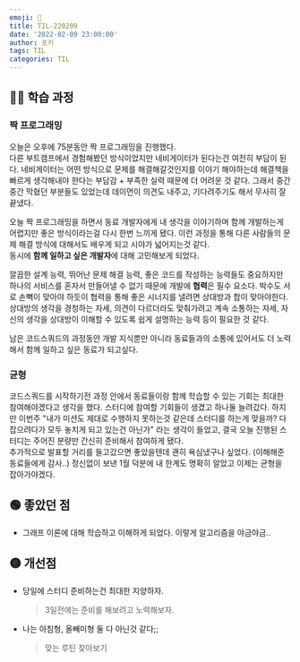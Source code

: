 ```yaml
---
emoji: 📝
title: TIL-220209
date: '2022-02-09 23:00:00'
author: 포키
tags: TIL
categories: TIL
---
```


## 👨‍💻 학습 과정

### 짝 프로그래밍

오늘은 오후에 75분동안 짝 프로그래밍을 진행했다.  
다른 부트캠프에서 경험해봤던 방식이었지만 네비게이터가 된다는건 여전히 부담이 된다. 네비게이터는 어떤 방식으로 문제를 해결해갈것인지를 이야기 해야하는데 해결책을 빠르게 생각해내야 한다는 부담감 + 부족한 실력 때문에 더 어려운 것 같다.
그래서 중간중간 막혔던 부분들도 있었는데 데이먼이 의견도 내주고, 기다려주기도 해서 무사히 잘 끝냈다.

오늘 짝 프로그래밍을 하면서 동료 개발자에게 내 생각을 이야기하며 함께 개발하는게 어렵지만 좋은 방식이라는걸 다시 한번 느끼게 됐다. 이런 과정을 통해 다른 사람들의 문제 해결 방식에 대해서도 배우게 되고 시야가 넓어지는것 같다.  
동시에 **함께 일하고 싶은 개발자**에 대해 고민해보게 되었다.

깔끔한 설계 능력, 뛰어난 문제 해결 능력, 좋은 코드를 작성하는 능력들도 중요하지만 하나의 서비스를 혼자서 만들어낼 수 없기 때문에 개발에 **협력**은 필수 요소다. 박수도 서로 손뼉이 맞아야 하듯이 협력을 통해 좋은 시너지를 낼려면 상대방과 합이 맞아야한다.
상대방의 생각을 경청하는 자세, 의견이 다르더라도 맞춰가려고 계속 소통하는 자세, 자신의 생각을 상대방이 이해할 수 있도록 쉽게 설명하는 능력 등이 필요한 것 같다.

남은 코드스쿼드의 과정동안 개발 지식뿐만 아니라 동료들과의 소통에 있어서도 더 노력해서 함께 일하고 싶은 동료가 되고싶다.

### 균형

코드스쿼드를 시작하기전 과정 안에서 동료들이랑 함께 학습할 수 있는 기회는 최대한 참여해야겠다고 생각을 했다. 스터디에 참여할 기회들이 생겼고 하나둘 늘려갔다.
하지만 이번주 "내가 미션도 제대로 수행하지 못하는것 같은데 스터디를 하는게 맞을까? 다 잡으려다가 모두 놓치게 되고 있는건 아닌가" 라는 생각이 들었고, 결국 오늘 진행된 스터디는 주어진 분량만 간신히 준비해서 참여하게 됐다.  
추가적으로 발표할 거리를 들고갔으면 좋았을텐데 괜히 욕심냈구나 싶었다. (이해해준 동료들에게 감사..)
정신없이 보낸 1월 덕분에 내 한계도 명확히 알았고 이제는 균형을 잡아가야겠다.

## 🟢 좋았던 점

- 그래프 이론에 대해 학습하고 이해하게 되었다. 이렇게 알고리즘을 야금야금..

## 🟡 개선점

- 당일에 스터디 준비하는건 최대한 지양하자.

  > 3일전에는 준비를 해보려고 노력해보자.

- 나는 아침형, 올빼미형 둘 다 아닌것 같다;;
  > 맞는 루틴 찾아보기
